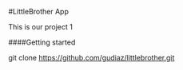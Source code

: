 #LittleBrother App

This is our project 1

####Getting started

git clone https://github.com/gudiaz/littlebrother.git
